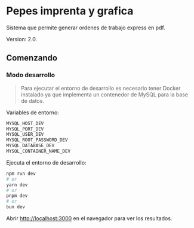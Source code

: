 # Pepes imprenta y grafica

Sistema que permite generar ordenes de trabajo express en pdf.

Version: 2.0.

## Comenzando

### Modo desarrollo

> Para ejecutar el entorno de desarrollo es necesario tener Docker instalado ya que implementa un contenedor de MySQL para la base de datos.

Variables de entorno:

```sql
MYSQL_HOST_DEV
MYSQL_PORT_DEV
MYSQL_USER_DEV
MYSQL_ROOT_PASSWORD_DEV
MYSQL_DATABASE_DEV
MYSQL_CONTAINER_NAME_DEV
```

Ejecuta el entorno de desarrollo:

```bash
npm run dev
# or
yarn dev
# or
pnpm dev
# or
bun dev
```

Abrir [http://localhost:3000](http://localhost:3000) en el navegador para ver los resultados.
